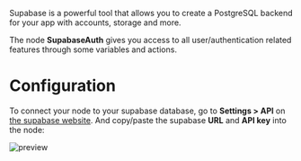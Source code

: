Supabase is a powerful tool that allows you to create a PostgreSQL backend for your app with accounts, storage and more.

The node **SupabaseAuth** gives you access to all user/authentication related features through some variables and actions.

# Configuration

To connect your node to your supabase database, go to **Settings > API** on [the supabase website](https://app.supabase.com/). And copy/paste the supabase **URL** and **API key** into the node:

![preview](/images/spinner/preview.gif)
